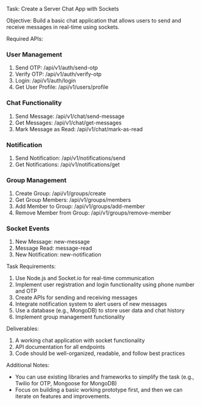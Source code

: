 Task: Create a Server Chat App with Sockets

Objective: Build a basic chat application that allows users to send and receive messages in real-time using sockets.

Required APIs:

### User Management
1. Send OTP: /api/v1/auth/send-otp
2. Verify OTP: /api/v1/auth/verify-otp
3. Login: /api/v1/auth/login
4. Get User Profile: /api/v1/users/profile

### Chat Functionality
1. Send Message: /api/v1/chat/send-message
2. Get Messages: /api/v1/chat/get-messages
3. Mark Message as Read: /api/v1/chat/mark-as-read

### Notification
1. Send Notification: /api/v1/notifications/send
2. Get Notifications: /api/v1/notifications/get

### Group Management
1. Create Group: /api/v1/groups/create
2. Get Group Members: /api/v1/groups/members
3. Add Member to Group: /api/v1/groups/add-member
4. Remove Member from Group: /api/v1/groups/remove-member

### Socket Events
1. New Message: new-message
2. Message Read: message-read
3. New Notification: new-notification

Task Requirements:

1. Use Node.js and Socket.io for real-time communication
2. Implement user registration and login functionality using phone number and OTP
3. Create APIs for sending and receiving messages
4. Integrate notification system to alert users of new messages
5. Use a database (e.g., MongoDB) to store user data and chat history
6. Implement group management functionality

Deliverables:

1. A working chat application with socket functionality
2. API documentation for all endpoints
3. Code should be well-organized, readable, and follow best practices

Additional Notes:

- You can use existing libraries and frameworks to simplify the task (e.g., Twilio for OTP, Mongoose for MongoDB)
- Focus on building a basic working prototype first, and then we can iterate on features and improvements.